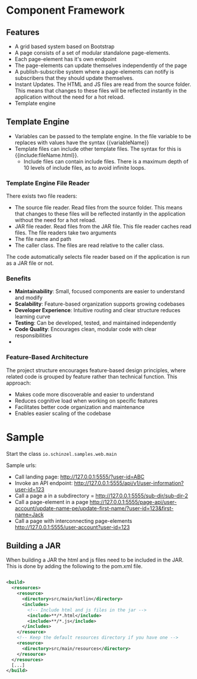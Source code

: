 # Component Framework

## Features
- A grid based system based on Bootstrap
- A page consists of a set of modular standalone page-elements.
- Each page-element has it's own endpoint
- The page-elements can update themselves independently of the page
- A publish-subscribe system where a page-elements can notify is subscribers that they should update themselves.
- Instant Updates. The HTML and JS files are read from the source folder. This means that changes to these files will
  be reflected instantly in the application without the need for a hot reload.
- Template engine

## Template Engine
- Variables can be passed to the template engine. In the file variable to be replaces with values have the syntax {{variableName}}
- Template files can include other template files. The syntax for this is {{include:fileName.html}}.
    - Include files can contain include files. There is a maximum depth of 10 levels of include files, as to avoid infinite loops.

### Template Engine File Reader
There exists two file readers: 
  - The source file reader. Read files from the source folder. This means that changes to these files will be 
    reflected instantly in the application without the need for a hot reload.
  - JAR file reader. Read files from the JAR file. This file reader caches read files.
The file readers take two arguments
  - The file name and path
  - The caller class. The files are read relative to the caller class. 

The code automatically selects file reader based on if the application is run as a JAR file or not.


### Benefits
- **Maintainability**: Small, focused components are easier to understand and modify
- **Scalability**: Feature-based organization supports growing codebases
- **Developer Experience**: Intuitive routing and clear structure reduces learning curve
- **Testing**:  Can be developed, tested, and maintained independently
- **Code Quality**: Encourages clean, modular code with clear responsibilities
-

### Feature-Based Architecture
The project structure encourages feature-based design principles, where related code is
grouped by feature rather than technical function. This approach:
- Makes code more discoverable and easier to understand
- Reduces cognitive load when working on specific features
- Facilitates better code organization and maintenance
- Enables easier scaling of the codebase


# Sample
Start the class `io.schinzel.samples.web.main`

Sample urls:
- Call landing page: http://127.0.0.1:5555/?user-id=ABC
- Invoke an API endpoint: http://127.0.0.1:5555/api/v1/user-information?user-id=123
- Call a page a in a subdirectory = http://127.0.0.1:5555/sub-dir/sub-dir-2
- Call a page-element in a page http://127.0.0.1:5555/page-api/user-account/update-name-pe/update-first-name/?user-id=123&first-name=Jack
- Call a page with interconnecting page-elements http://127.0.0.1:5555/user-account?user-id=123




## Building a JAR
When building a JAR the html and js files need to be included in the JAR.
This is done by adding the following to the pom.xml file.
```xml

<build>
  <resources>
    <resource>
      <directory>src/main/kotlin</directory>
      <includes>
        <!-- Include html and js files in the jar -->
        <include>**/*.html</include>
        <include>**/*.js</include>
      </includes>
    </resource>
    <!-- Keep the default resources directory if you have one -->
    <resource>
      <directory>src/main/resources</directory>
    </resource>
  </resources>
  [...]
</build>
```

